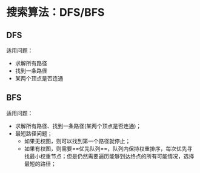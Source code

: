
# 搜索算法：DFS/BFS


## DFS
适用问题：
- 求解所有路径
- 找到一条路径
- 某两个顶点是否连通




## BFS

适用问题：
- 求解所有路径、找到一条路径(某两个顶点是否连通)；
- 最短路径问题；
  - 如果无权图，则可以找到第一个路径就停止；
  - 如果有权图，则需要==优先队列==，队列内保持权重排序，每次优先寻找最小权重节点；但是仍然需要遍历能够到达终点的所有可能情况，选择最短的路径；